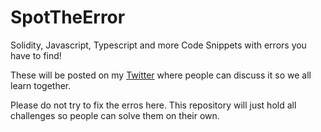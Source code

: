 # SpotTheError

Solidity, Javascript, Typescript and more Code Snippets with errors you have to find!

These will be posted on my [Twitter](https://twitter.com/danytulumidis) where people can discuss it so we all learn together.

Please do not try to fix the erros here. This repository will just hold all challenges so people can solve them on their own.

